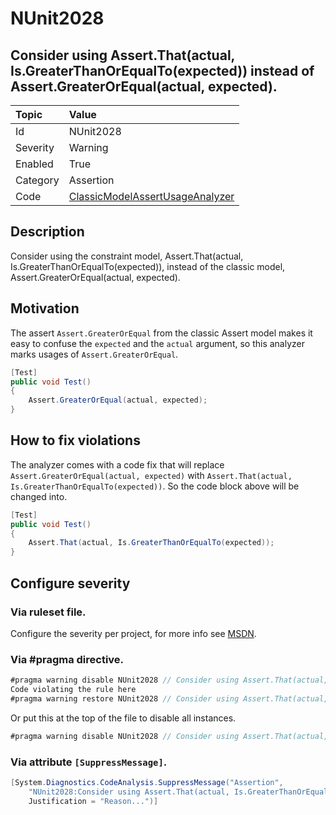 # NUnit2028
## Consider using Assert.That(actual, Is.GreaterThanOrEqualTo(expected)) instead of Assert.GreaterOrEqual(actual, expected).

| Topic    | Value
| :--      | :--
| Id       | NUnit2028
| Severity | Warning
| Enabled  | True
| Category | Assertion
| Code     | [ClassicModelAssertUsageAnalyzer](https://github.com/nunit/nunit.analyzers/blob/master/src/nunit.analyzers/ClassicModelAssertUsage/ClassicModelAssertUsageAnalyzer.cs)


## Description

Consider using the constraint model, Assert.That(actual, Is.GreaterThanOrEqualTo(expected)), instead of the classic model, Assert.GreaterOrEqual(actual, expected).

## Motivation

The assert `Assert.GreaterOrEqual` from the classic Assert model makes it easy to confuse the `expected` and the `actual` argument,
so this analyzer marks usages of `Assert.GreaterOrEqual`.

```csharp
[Test]
public void Test()
{
    Assert.GreaterOrEqual(actual, expected);
}
```

## How to fix violations

The analyzer comes with a code fix that will replace `Assert.GreaterOrEqual(actual, expected)` with
`Assert.That(actual, Is.GreaterThanOrEqualTo(expected))`. So the code block above will be changed into.

```csharp
[Test]
public void Test()
{
    Assert.That(actual, Is.GreaterThanOrEqualTo(expected));
}
```

<!-- start generated config severity -->
## Configure severity

### Via ruleset file.

Configure the severity per project, for more info see [MSDN](https://msdn.microsoft.com/en-us/library/dd264949.aspx).

### Via #pragma directive.
```C#
#pragma warning disable NUnit2028 // Consider using Assert.That(actual, Is.GreaterThanOrEqualTo(expected)) instead of Assert.GreaterOrEqual(actual, expected).
Code violating the rule here
#pragma warning restore NUnit2028 // Consider using Assert.That(actual, Is.GreaterThanOrEqualTo(expected)) instead of Assert.GreaterOrEqual(actual, expected).
```

Or put this at the top of the file to disable all instances.
```C#
#pragma warning disable NUnit2028 // Consider using Assert.That(actual, Is.GreaterThanOrEqualTo(expected)) instead of Assert.GreaterOrEqual(actual, expected).
```

### Via attribute `[SuppressMessage]`.

```C#
[System.Diagnostics.CodeAnalysis.SuppressMessage("Assertion", 
    "NUnit2028:Consider using Assert.That(actual, Is.GreaterThanOrEqualTo(expected)) instead of Assert.GreaterOrEqual(actual, expected).",
    Justification = "Reason...")]
```
<!-- end generated config severity -->
